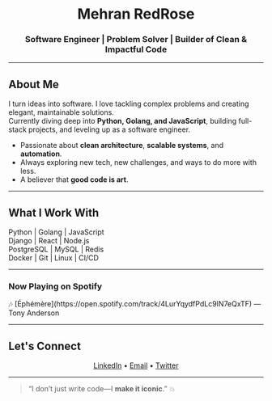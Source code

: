 <h1 align="center">Mehran RedRose</h1>
<h3 align="center">Software Engineer | Problem Solver | Builder of Clean & Impactful Code</h3>

---

## About Me
I turn ideas into software. I love tackling complex problems and creating elegant, maintainable solutions.  
Currently diving deep into **Python, Golang, and JavaScript**, building full-stack projects, and leveling up as a software engineer.  

- Passionate about **clean architecture**, **scalable systems**, and **automation**.  
- Always exploring new tech, new challenges, and ways to do more with less.  
- A believer that **good code is art**.  

---

## What I Work With
Python | Golang | JavaScript  
Django | React | Node.js  
PostgreSQL | MySQL | Redis  
Docker | Git | Linux | CI/CD  

---

### Now Playing on Spotify
<!-- SPOTIFY -->🎶 [Éphémère](https://open.spotify.com/track/4LurYqydfPdLc9IN7eQxTF) — Tony Anderson<!-- END_SPOTIFY -->

---


## Let's Connect
<p align="center">
<a href="https://www.linkedin.com/in/mehranredrose" target="_blank">LinkedIn</a> •
<a href="mailto:mehranredrose@gmail.com" target="_blank">Email</a> •
<a href="https://twitter.com/mehranredrose" target="_blank">Twitter</a>
</p>

---

> “I don’t just write code—I **make it iconic**.” 💥
